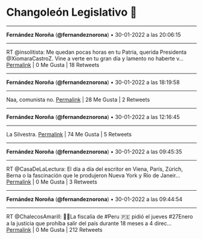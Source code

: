 # Changoleón Legislativo 🙈
*****
**Fernández Noroña** (**@fernandeznorona**) • 30-01-2022 a las 20:06:15
*****
RT @insolitista: Me quedan pocas horas en tu Patria, querida Presidenta @XiomaraCastroZ. Vine a verte en tu gran día y lamento no haberte v…
[Permalink](https://twitter.com/fernandeznorona/status/1488000651544125444) | 0 Me Gusta | 18 Retweets
*****
**Fernández Noroña** (**@fernandeznorona**) • 30-01-2022 a las 18:19:58
*****
Naa, comunista no.
[Permalink](https://twitter.com/fernandeznorona/status/1487973901690884097) | 28 Me Gusta | 2 Retweets
*****
**Fernández Noroña** (**@fernandeznorona**) • 30-01-2022 a las 12:16:45
*****
La Silvestra.
[Permalink](https://twitter.com/fernandeznorona/status/1487882499250393090) | 74 Me Gusta | 5 Retweets
*****
**Fernández Noroña** (**@fernandeznorona**) • 30-01-2022 a las 09:45:35
*****
RT @CasaDeLaLectura: El día a día del escritor en Viena, París, Zúrich, Berna o la fascinación que le produjeron Nueva York y Río de Janeir…
[Permalink](https://twitter.com/fernandeznorona/status/1487844454245572614) | 0 Me Gusta | 3 Retweets
*****
**Fernández Noroña** (**@fernandeznorona**) • 30-01-2022 a las 09:44:54
*****
RT @ChalecosAmarill: 🎥🛑La fiscalía de #Peru 🇵🇪 pidió el jueves #27Enero a la justicia que prohíba salir del país durante 18 meses a 4 direc…
[Permalink](https://twitter.com/fernandeznorona/status/1487844283893915655) | 0 Me Gusta | 212 Retweets